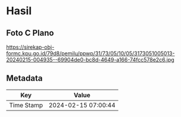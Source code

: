 # Hasil

## Foto C Plano

https://sirekap-obj-formc.kpu.go.id/79d8/pemilu/ppwp/31/73/05/10/05/3173051005013-20240215-004935--69904de0-bc8d-4649-a166-74fcc578e2c6.jpg


## Metadata

| Key        | Value               |
| ---------- | ------------------- |
| Time Stamp | 2024-02-15 07:00:44 |



